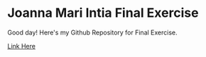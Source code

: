 # Joanna Mari Intia Final Exercise

Good day! Here's my Github Repository for Final Exercise.

[Link Here](intia-joannamarie.netlify.app)